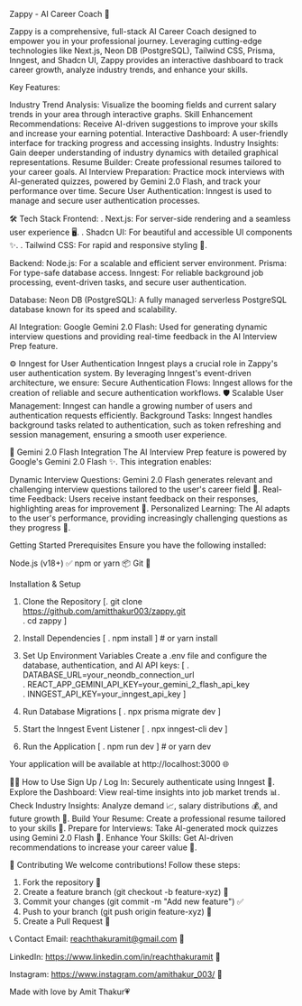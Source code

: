 Zappy - AI Career Coach 🤖

Zappy is a comprehensive, full-stack AI Career Coach designed to empower you in your professional journey. Leveraging cutting-edge technologies like Next.js, Neon DB (PostgreSQL), Tailwind CSS, Prisma, Inngest, and Shadcn UI, Zappy provides an interactive dashboard to track career growth, analyze industry trends, and enhance your skills.

Key Features:

Industry Trend Analysis: Visualize the booming fields and current salary trends in your area through interactive graphs.
Skill Enhancement Recommendations: Receive AI-driven suggestions to improve your skills and increase your earning potential.
Interactive Dashboard: A user-friendly interface for tracking progress and accessing insights.
Industry Insights: Gain deeper understanding of industry dynamics with detailed graphical representations.
Resume Builder: Create professional resumes tailored to your career goals.
AI Interview Preparation: Practice mock interviews with AI-generated quizzes, powered by Gemini 2.0 Flash, and track your performance over time.
Secure User Authentication: Inngest is used to manage and secure user authentication processes.

🛠️ Tech Stack
Frontend:
. Next.js: For server-side rendering and a seamless user experience 🖥️.
. Shadcn UI: For beautiful and accessible UI components ✨.
. Tailwind CSS: For rapid and responsive styling 🎨.

Backend:
Node.js: For a scalable and efficient server environment.
Prisma: For type-safe database access.
Inngest: For reliable background job processing, event-driven tasks, and secure user authentication.

Database:
Neon DB (PostgreSQL): A fully managed serverless PostgreSQL database known for its speed and scalability.

AI Integration:
Google Gemini 2.0 Flash: Used for generating dynamic interview questions and providing real-time feedback in the AI Interview Prep feature.

⚙️ Inngest for User Authentication
Inngest plays a crucial role in Zappy's user authentication system. By leveraging Inngest's event-driven architecture, we ensure:
Secure Authentication Flows: Inngest allows for the creation of reliable and secure authentication workflows. 🛡️
Scalable User Management: Inngest can handle a growing number of users and authentication requests efficiently.
Background Tasks: Inngest handles background tasks related to authentication, such as token refreshing and session management, ensuring a smooth user experience.

🎤 Gemini 2.0 Flash Integration
The AI Interview Prep feature is powered by Google's Gemini 2.0 Flash ✨. This integration enables:

Dynamic Interview Questions: Gemini 2.0 Flash generates relevant and challenging interview questions tailored to the user's career field 🎯.
Real-time Feedback: Users receive instant feedback on their responses, highlighting areas for improvement 📢.
Personalized Learning: The AI adapts to the user's performance, providing increasingly challenging questions as they progress 🧠.

Getting Started
Prerequisites
Ensure you have the following installed:

Node.js (v18+) ✅
npm or yarn 📦
Git 🔗


Installation & Setup
1) Clone the Repository
[. git clone https://github.com/amitthakur003/zappy.git  
 . cd zappy  ]
 
2) Install Dependencies
[ . npm install  ]  # or yarn install
 
3) Set Up Environment Variables
Create a .env file and configure the database, authentication, and AI API keys:
[ . DATABASE_URL=your_neondb_connection_url  
  . REACT_APP_GEMINI_API_KEY=your_gemini_2_flash_api_key  
  . INNGEST_API_KEY=your_inngest_api_key  ]  

4) Run Database Migrations
[ . npx prisma migrate dev  ]

5) Start the Inngest Event Listener
[ . npx inngest-cli dev  ]
 
6) Run the Application
[ . npm run dev  ]  # or yarn dev


Your application will be available at http://localhost:3000 🌐

🧑‍💻 How to Use
Sign Up / Log In: Securely authenticate using Inngest 🔐.
Explore the Dashboard: View real-time insights into job market trends 📊.
Check Industry Insights: Analyze demand 📈, salary distributions 💰, and future growth 🚀.
Build Your Resume: Create a professional resume tailored to your skills 📄.
Prepare for Interviews: Take AI-generated mock quizzes using Gemini 2.0 Flash 🎤.
Enhance Your Skills: Get AI-driven recommendations to increase your career value 🧠.

🤝 Contributing
We welcome contributions! Follow these steps:

1) Fork the repository 🔗
2) Create a feature branch (git checkout -b feature-xyz) 🌿
3) Commit your changes (git commit -m "Add new feature") ✅
4) Push to your branch (git push origin feature-xyz) 🚀
5) Create a Pull Request 📩


📞 Contact
Email: reachthakuramit@gmail.com 📧

LinkedIn: https://www.linkedin.com/in/reachthakuramit 🔗

Instagram: https://www.instagram.com/amithakur_003/ 📸

Made with love by Amit Thakur💗
